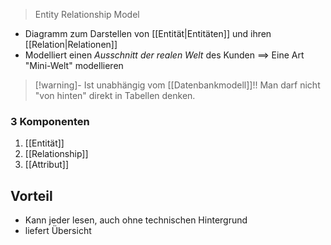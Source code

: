 > Entity Relationship Model

- Diagramm zum Darstellen von [[Entität|Entitäten]] und ihren [[Relation|Relationen]]
- Modelliert einen _Ausschnitt der realen Welt_ des Kunden ==> Eine Art "Mini-Welt" modellieren

> [!warning]- Ist unabhängig vom [[Datenbankmodell]]!!
> Man darf nicht "von hinten" direkt in Tabellen denken.

### 3 Komponenten
1. [[Entität]]
2. [[Relationship]]
3. [[Attribut]]


## Vorteil
- Kann jeder lesen, auch ohne technischen Hintergrund
- liefert Übersicht
